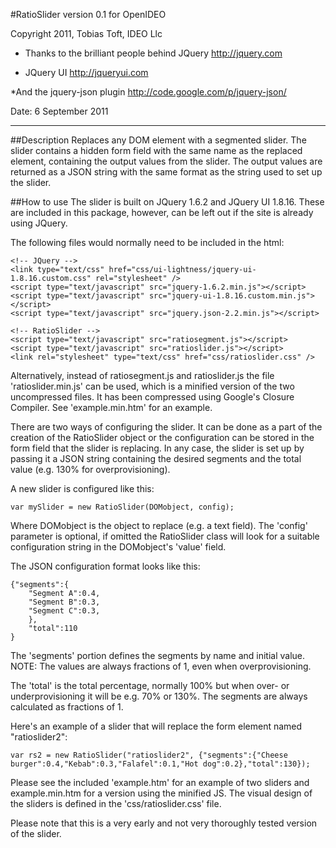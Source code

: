 #RatioSlider version 0.1 for OpenIDEO

Copyright 2011, Tobias Toft, IDEO Llc

* Thanks to the brilliant people behind JQuery
http://jquery.com

* JQuery UI
http://jqueryui.com

*And the jquery-json plugin
http://code.google.com/p/jquery-json/

Date: 6 September 2011

***


##Description
Replaces any DOM element with a segmented slider. The slider contains a 
hidden form field with the same name as the replaced element, containing 
the output values from the slider. The output values are returned as a 
JSON string with the same format as the string used to set up the slider.


##How to use
The slider is built on JQuery 1.6.2 and JQuery UI 1.8.16. These are
included in this package, however, can be left out if the site is
already using JQuery.

The following files would normally need to be included in the html:

	<!-- JQuery -->
	<link type="text/css" href="css/ui-lightness/jquery-ui-1.8.16.custom.css" rel="stylesheet" />	
	<script type="text/javascript" src="jquery-1.6.2.min.js"></script>
	<script type="text/javascript" src="jquery-ui-1.8.16.custom.min.js"></script>
	<script type="text/javascript" src="jquery.json-2.2.min.js"></script>
	
	<!-- RatioSlider -->
	<script type="text/javascript" src="ratiosegment.js"></script>
	<script type="text/javascript" src="ratioslider.js"></script>
	<link rel="stylesheet" type="text/css" href="css/ratioslider.css" />
	
Alternatively, instead of ratiosegment.js and ratioslider.js the file 
'ratioslider.min.js' can be used, which is a minified version of the
two uncompressed files. It has been compressed using Google's Closure
Compiler. See 'example.min.htm' for an example.

There are two ways of configuring the slider. It can be done as a part
of the creation of the RatioSlider object or the configuration can be
stored in the form field that the slider is replacing.
In any case, the slider is set up by passing it a JSON string containing
the desired segments and the total value (e.g. 130% for overprovisioning).

A new slider is configured like this:

	var mySlider = new RatioSlider(DOMobject, config);

Where DOMobject is the object to replace (e.g. a text field). The 'config'
parameter is optional, if omitted the RatioSlider class will look for a
suitable configuration string in the DOMobject's 'value' field.

The JSON configuration format looks like this:

	{"segments":{
		"Segment A":0.4,
		"Segment B":0.3,
		"Segment C":0.3,
		},
		"total":110
	}

The 'segments' portion defines the segments by name and initial value.
NOTE: The values are always fractions of 1, even when overprovisioning.

The 'total' is the total percentage, normally 100% but when over- or 
underprovisioning it will be e.g. 70% or 130%. The segments are always
calculated as fractions of 1.

Here's an example of a slider that will replace the form element 
named "ratioslider2":

	var rs2 = new RatioSlider("ratioslider2", {"segments":{"Cheese burger":0.4,"Kebab":0.3,"Falafel":0.1,"Hot dog":0.2},"total":130});

Please see the included 'example.htm' for an example of two sliders and 
example.min.htm for a version using the minified JS. The visual design
of the sliders is defined in the 'css/ratioslider.css' file.

Please note that this is a very early and not very thoroughly tested 
version of the slider.